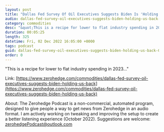 ```yaml
---
layout: post
title: "Dallas Fed Survey Of Oil Executives Suggests Biden Is 'Holding Us Back'"
audio: dallas-fed-survey-oil-executives-suggests-biden-holding-us-back-0
category: commodities
desc: "&quot;This is a recipe for lower to flat industry spending in 2023...&quot;"
duration: 00:05:25
length: 325
datetime: Fri, 02 Dec 2022 16:05:00 +0000
tags: podcast
guid: dallas-fed-survey-oil-executives-suggests-biden-holding-us-back-0
order: 0
---
```

&quot;This is a recipe for lower to flat industry spending in 2023...&quot;

Link: [https://www.zerohedge.com/commodities/dallas-fed-survey-oil-executives-suggests-biden-holding-us-back](https://www.zerohedge.com/commodities/dallas-fed-survey-oil-executives-suggests-biden-holding-us-back)

About: The Zerohedge Podcast is a non-commercial, automated program, designed to give people a way to get news from Zerohedge in an audio format.  I am actively working on tweaking and improving the setup to create a better listening experience (October 2022).  Suggestions are welcome: [zerohedgePodcast@outlook.com](mailto:zerohedgePodcast@outlook.com)